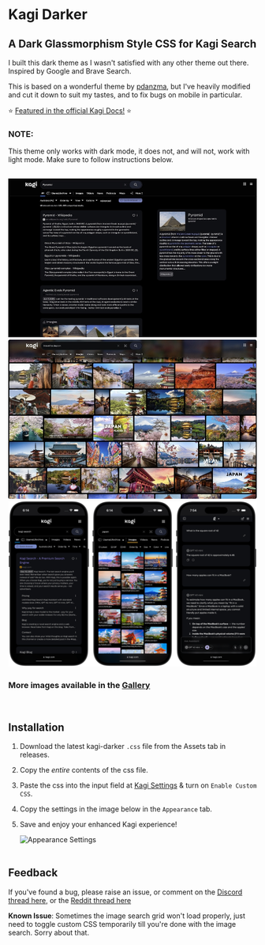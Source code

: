 # Kagi Darker
## A Dark Glassmorphism Style CSS for Kagi Search

I built this dark theme as I wasn't satisfied with any other theme out there. Inspired by Google and Brave Search.

This is based on a wonderful theme by [pdanzma](https://github.com/pdanzma/kagi-css), but I've heavily modified and cut it down to suit my tastes, and to fix bugs on mobile in particular.

⭐️ [Featured in the official Kagi Docs!](https://help.kagi.com/kagi/features/custom-css.html#kagi-darker) ⭐️

### NOTE:
This theme only works with dark mode, it does not, and will not, work with light mode. Make sure to follow instructions below.

![Search](images/dsearch.jpg)
![Image Search](images/dimages.jpg)
![iPhone](images/iphone.png)
---

### More images available in the [Gallery](GALLERY.md)

<br>

## Installation

1. Download the latest kagi-darker `.css` file from the Assets tab in releases.
2. Copy the *entire* contents of the css file.
3. Paste the css into the input field at [Kagi Settings](https://kagi.com/settings?p=custom_css) & turn on `Enable Custom CSS`.
4. Copy the settings in the image below in the `Appearance` tab.
5. Save and enjoy your enhanced Kagi experience!

   ![Appearance Settings](images/settings.jpg)
<br><br>

## Feedback

If you've found a bug, please raise an issue, or comment on the [Discord thread here,](https://discord.com/channels/1256077108111868035/1298129343683493948) or the [Reddit thread here](https://www.reddit.com/r/SearchKagi/comments/1iclxjf/kagi_darker_a_glassmorphism_theme_inspired_by/)

**Known Issue**: Sometimes the image search grid won't load properly, just need to toggle custom CSS temporarily till you're done with the image search. Sorry about that.

<br>
